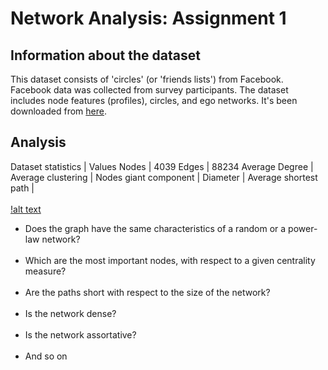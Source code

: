 # Network Analysis: Assignment 1

## Information about the dataset
This dataset consists of 'circles' (or 'friends lists') from Facebook. Facebook data was collected from survey participants. The dataset includes node features (profiles), circles, and ego networks.
It's been downloaded from [here](https://snap.stanford.edu/data/ego-Facebook.html).

## Analysis

Dataset statistics | Values
Nodes | 4039
Edges | 88234
Average Degree | 
Average clustering |
Nodes giant component |
Diameter |
Average shortest path |
</br></br>
[!alt text](https://github.com/LazyRacc00n/NetworkAnalysis_1Assignment/blob/main/images/Facebooks_circles.png)

- Does the graph have the same characteristics of a random or a power-law network?
  </br></br>
- Which are the most important nodes, with respect to a given centrality measure?
  </br></br>
- Are the paths short with respect to the size of the network?
  </br></br>
- Is the network dense?
  </br></br>
- Is the network assortative?
  </br></br>
- And so on